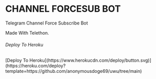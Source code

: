 # CHANNEL FORCESUB BOT

<p>Telegram Channel Force Subscribe Bot</p>

<p>Made With Telethon.</p>

<h6>Deploy To Heroku</h6>
[Deploy To Heroku](https://www.herokucdn.com/deploy/button.svg)](https://heroku.com/deploy?template=https://github.com/anonymousdoge69/uwu/tree/main)
